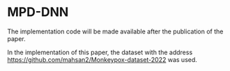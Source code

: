 # MPD-DNN
The implementation code will be made available after the publication of the paper.

In the implementation of this paper, the dataset with the address https://github.com/mahsan2/Monkeypox-dataset-2022 was used.
